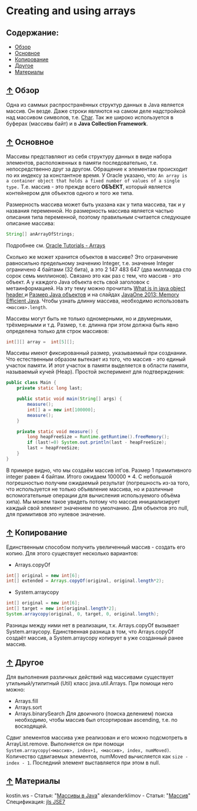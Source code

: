 # <a name="Home"></a> Creating and using arrays

## Содержание:
- [Обзор](#Overview)
- [Основное](#Main)
- [Копирование](#Copying)
- [Другое](#Other)
- [Материалы](#Resources)

## [↑](#Home) <a name="Overview"></a> Обзор
Одна из саммых распространённых структур данных в Java является массив. Он везде. Даже строки являются на самом деле надстройкой над массивом символов, т.е. [Char](https://docs.oracle.com/javase/8/docs/api/java/lang/Character.html). Так же широко используется в буферах (массивы байт) и в **Java Collection Framework**.

## [↑](#Home) <a name="Main"></a> Основное
Массивы представляют из себя структуру данных в виде набора элементов, расположенных в памяти последовательно, т.е. непосредственно друг за другом. Обращение к элементам происходит по их индексу за константное время. У Oracle указано, что:
``An array is a container object that holds a fixed number of values of a single type.``
Т.е. массив - это прежде всего **ОБЪЕКТ**, который является контейнером для объектов одного и того же типа.

Размерность массива может быть указана как у типа массива, так и у названия переменной. Но размерность массива является частью описания типа переменной, поэтому правильным считается следующее описание массива:
```java
String[] anArrayOfStrings;
```
Подробнее см. [Oracle Tutorials - Arrays](https://docs.oracle.com/javase/tutorial/java/nutsandbolts/arrays.html)

Сколько же может хранится объектов в массиве? Это ограничение равносильно предельному значению Integer, т.е. значение Integer ограничено 4 байтами (32 бита), а это 2 147 483 647 (два миллиарда сто сорок семь миллионов). Связано это как раз с тем, что массив - это объект. А у каждого Java объекта есть свой заголовок с метаинформацией. На эту тему можно прочитать [What is in java object header
](https://stackoverflow.com/questions/26357186/what-is-in-java-object-header) и [Размер Java объектов](https://m.habrahabr.ru/post/134102/) и на слайдах [JavaOne 2013: Memory Efficient Java](https://www.slideshare.net/cnbailey/memory-efficient-java).
Чтобы узнать длинну массива, необходимо использовать ``<массив>.length``.

Массивы могут быть не только одномерными, но и двумерными, трёхмерными и т.д. Размер, т.е. длинна при этом должна быть явно определена только для строк массивов:
```java
int[][] array =  int[5][];
```

Массивы имеют фиксированный размер, указываемый при созднании. Что естественным образом вытекает из того, что массив - это единый участок памяти. И этот участок в памяти выделяется в области памяти, называемый кучей (Heap).
Простой эксперимент для подтверждения:
```java
public class Main {
	private static long last;

	public static void main(String[] args) {
		measure();
		int[] a = new int[100000];
		measure();
	}

	private static void measure() {
		long heapFreeSize = Runtime.getRuntime().freeMemory();
		if (last!=0) System.out.println(last - heapFreeSize);
		last = heapFreeSize;
	}
}
```
В примере видно, что мы создаём массив int'ов. Размер 1 примитивного integer равен 4 байтам. Итого ожидаем 100000 * 4. С небольшой погрешностью получим ожидаемый результат (погрешность из-за того, что используется не только объявление массива, но и различные вспомогательные операции для вычисления используемого объёма хипа). Мы можем такое увидеть потому что массив инициализирует каждый свой элемент значением по умолчанию. Для объектов это null, для примитивов это нулевое значение.

## [↑](#Home) <a name="Copying"></a> Копирование
Единственным способом получить увеличенный массив - создать его копию.
Для этого существует несколько вариантов:
- Arrays.copyOf
```java
int[] original = new int[6];
int[] extended = Arrays.copyOf(original, original.length*2);
```
- System.arraycopy
```java
int[] original = new int[6];
int[] target = new int[original.length*2];
System.arraycopy(original, 0, target, 0, original.length);
```
Разницы между ними нет в реализации, т.к. Arrays.copyOf вызывает System.arraycopy. Единственная разница в том, что Arrays.copyOf создаёт массив, а System.arraycopy копирует в уже созданный ранее массив.

## [↑](#Home) <a name="Other"></a> Другое
Для выполнения различных действий над массивами существует утильный/утилитный (Util) класс java.util.Arrays. При помощи него можно:
- Arrays.fill
- Arrays.sort
- Arrays.binarySearch
Для двоичного (поиска делением) поиска необходимо, чтобы массив был отсортирован ascending, т.е. по восходящей.

Сдвиг элементов массива уже реализован и его можно подсмотреть в ArrayList.remove. Выполняется он при помощи ``System.arraycopy(<массив>, index+1, <массив>, index, numMoved)``.
Количество сдвигаемых элементов, numMoved вычисляется как ``size - index - 1``. Последний элемент выставляется при этом в null.

## [↑](#Home) <a name="Resources"></a> Материалы
kostin.ws - Статья: "[Массивы в Java](http://kostin.ws/java/java-arrays.html)"
alexanderklimov - Статья: "[Массив](http://developer.alexanderklimov.ru/android/java/array.php)"
Спецификация: [jls JSE7](http://docs.oracle.com/javase/specs/jls/se7/html/jls-10.html#jls-10.4)